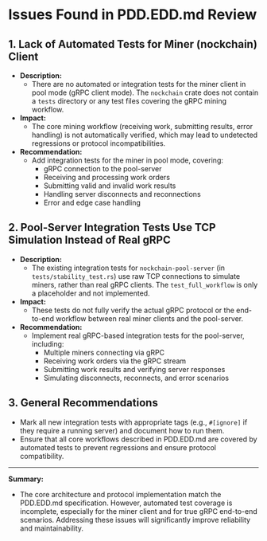 # Issues Found in PDD.EDD.md Review

## 1. Lack of Automated Tests for Miner (nockchain) Client
- **Description:**
  - There are no automated or integration tests for the miner client in pool mode (gRPC client mode). The `nockchain` crate does not contain a `tests` directory or any test files covering the gRPC mining workflow.
- **Impact:**
  - The core mining workflow (receiving work, submitting results, error handling) is not automatically verified, which may lead to undetected regressions or protocol incompatibilities.
- **Recommendation:**
  - Add integration tests for the miner in pool mode, covering:
    - gRPC connection to the pool-server
    - Receiving and processing work orders
    - Submitting valid and invalid work results
    - Handling server disconnects and reconnections
    - Error and edge case handling

## 2. Pool-Server Integration Tests Use TCP Simulation Instead of Real gRPC
- **Description:**
  - The existing integration tests for `nockchain-pool-server` (in `tests/stability_test.rs`) use raw TCP connections to simulate miners, rather than real gRPC clients. The `test_full_workflow` is only a placeholder and not implemented.
- **Impact:**
  - These tests do not fully verify the actual gRPC protocol or the end-to-end workflow between real miner clients and the pool-server.
- **Recommendation:**
  - Implement real gRPC-based integration tests for the pool-server, including:
    - Multiple miners connecting via gRPC
    - Receiving work orders via the gRPC stream
    - Submitting work results and verifying server responses
    - Simulating disconnects, reconnects, and error scenarios

## 3. General Recommendations
- Mark all new integration tests with appropriate tags (e.g., `#[ignore]` if they require a running server) and document how to run them.
- Ensure that all core workflows described in PDD.EDD.md are covered by automated tests to prevent regressions and ensure protocol compatibility.

---

**Summary:**
- The core architecture and protocol implementation match the PDD.EDD.md specification. However, automated test coverage is incomplete, especially for the miner client and for true gRPC end-to-end scenarios. Addressing these issues will significantly improve reliability and maintainability. 